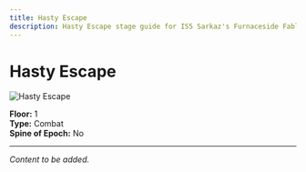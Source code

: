 ```yaml
---
title: Hasty Escape
description: Hasty Escape stage guide for IS5 Sarkaz's Furnaceside Fables
---
```


# Hasty Escape

<img src="/stages/hasty-escape.png" alt="Hasty Escape" />

**Floor:** 1  
**Type:** Combat  
**Spine of Epoch:** No  

---

*Content to be added.*
